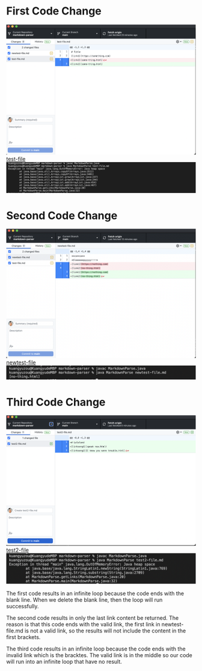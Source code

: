 # First Code Change
![Image](firstcodechange.png)
[test-file](test-file.html)
![Image](firstcodechangeOutput.png)

# Second Code Change
![Image](secondcodechange.png)
[newtest-file](newtest-file.html)
![Image](secondcodechangeOutput.png)

# Third Code Change
![Image](thirdcodechange.png)
[test2-file](test2-file.html)
![Image](thirdcodechangeOutput.png)


The first code results in an infinite loop because the code ends with the blank line. When we delete the blank line, then the loop will run successfully. 

The second code results in only the last link content be returned. The reason is that this code ends with the valid link, the first link in newtest-file.md is not a valid link, so the results will not include the content in the first brackets. 

The third code results in an infinite loop because the code ends with the invalid link which is the bracktes. The valid link is in the middle so our code will run into an infinite loop that have no result. 